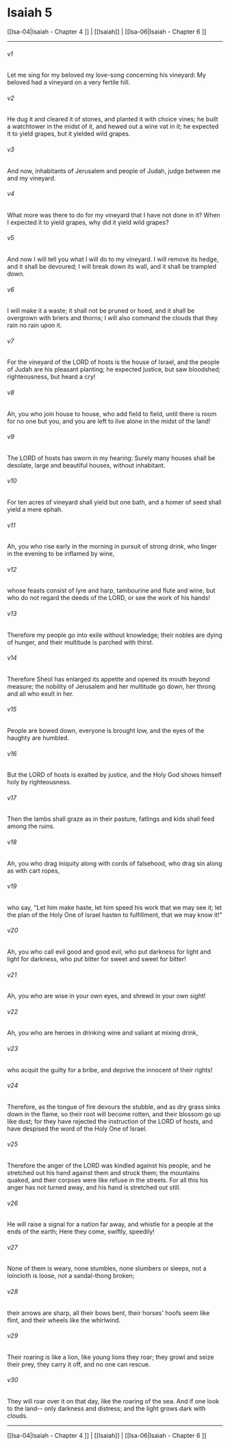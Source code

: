 # Isaiah 5

[[Isa-04|Isaiah - Chapter 4 ]] | [[Isaiah]] | [[Isa-06|Isaiah - Chapter 6 ]]
***

###### v1
Let me sing for my beloved my love-song concerning his vineyard: My beloved had a vineyard on a very fertile hill.
###### v2
He dug it and cleared it of stones, and planted it with choice vines; he built a watchtower in the midst of it, and hewed out a wine vat in it; he expected it to yield grapes, but it yielded wild grapes.
###### v3
And now, inhabitants of Jerusalem and people of Judah, judge between me and my vineyard.
###### v4
What more was there to do for my vineyard that I have not done in it? When I expected it to yield grapes, why did it yield wild grapes?
###### v5
And now I will tell you what I will do to my vineyard. I will remove its hedge, and it shall be devoured; I will break down its wall, and it shall be trampled down.
###### v6
I will make it a waste; it shall not be pruned or hoed, and it shall be overgrown with briers and thorns; I will also command the clouds that they rain no rain upon it.
###### v7
For the vineyard of the LORD of hosts is the house of Israel, and the people of Judah are his pleasant planting; he expected justice, but saw bloodshed; righteousness, but heard a cry!
###### v8
Ah, you who join house to house, who add field to field, until there is room for no one but you, and you are left to live alone in the midst of the land!
###### v9
The LORD of hosts has sworn in my hearing: Surely many houses shall be desolate, large and beautiful houses, without inhabitant.
###### v10
For ten acres of vineyard shall yield but one bath, and a homer of seed shall yield a mere ephah.
###### v11
Ah, you who rise early in the morning in pursuit of strong drink, who linger in the evening to be inflamed by wine,
###### v12
whose feasts consist of lyre and harp, tambourine and flute and wine, but who do not regard the deeds of the LORD, or see the work of his hands!
###### v13
Therefore my people go into exile without knowledge; their nobles are dying of hunger, and their multitude is parched with thirst.
###### v14
Therefore Sheol has enlarged its appetite and opened its mouth beyond measure; the nobility of Jerusalem and her multitude go down, her throng and all who exult in her.
###### v15
People are bowed down, everyone is brought low, and the eyes of the haughty are humbled.
###### v16
But the LORD of hosts is exalted by justice, and the Holy God shows himself holy by righteousness.
###### v17
Then the lambs shall graze as in their pasture, fatlings and kids shall feed among the ruins.
###### v18
Ah, you who drag iniquity along with cords of falsehood, who drag sin along as with cart ropes,
###### v19
who say, "Let him make haste, let him speed his work that we may see it; let the plan of the Holy One of Israel hasten to fulfillment, that we may know it!"
###### v20
Ah, you who call evil good and good evil, who put darkness for light and light for darkness, who put bitter for sweet and sweet for bitter!
###### v21
Ah, you who are wise in your own eyes, and shrewd in your own sight!
###### v22
Ah, you who are heroes in drinking wine and valiant at mixing drink,
###### v23
who acquit the guilty for a bribe, and deprive the innocent of their rights!
###### v24
Therefore, as the tongue of fire devours the stubble, and as dry grass sinks down in the flame, so their root will become rotten, and their blossom go up like dust; for they have rejected the instruction of the LORD of hosts, and have despised the word of the Holy One of Israel.
###### v25
Therefore the anger of the LORD was kindled against his people, and he stretched out his hand against them and struck them; the mountains quaked, and their corpses were like refuse in the streets. For all this his anger has not turned away, and his hand is stretched out still.
###### v26
He will raise a signal for a nation far away, and whistle for a people at the ends of the earth; Here they come, swiftly, speedily!
###### v27
None of them is weary, none stumbles, none slumbers or sleeps, not a loincloth is loose, not a sandal-thong broken;
###### v28
their arrows are sharp, all their bows bent, their horses' hoofs seem like flint, and their wheels like the whirlwind.
###### v29
Their roaring is like a lion, like young lions they roar; they growl and seize their prey, they carry it off, and no one can rescue.
###### v30
They will roar over it on that day, like the roaring of the sea. And if one look to the land-- only darkness and distress; and the light grows dark with clouds.

***

[[Isa-04|Isaiah - Chapter 4 ]] | [[Isaiah]] | [[Isa-06|Isaiah - Chapter 6 ]]

